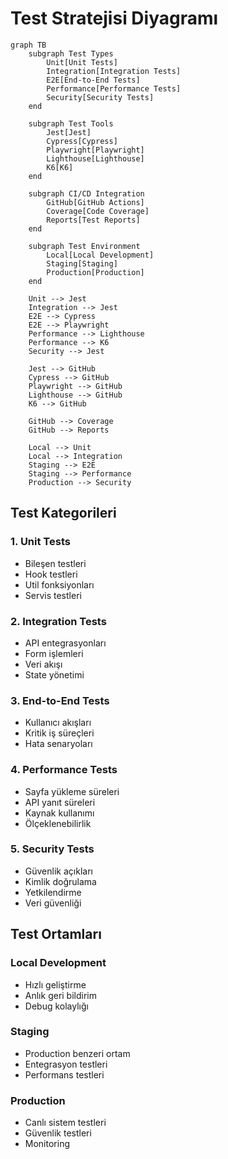 # Test Stratejisi Diyagramı

```mermaid
graph TB
    subgraph Test Types
        Unit[Unit Tests]
        Integration[Integration Tests]
        E2E[End-to-End Tests]
        Performance[Performance Tests]
        Security[Security Tests]
    end

    subgraph Test Tools
        Jest[Jest]
        Cypress[Cypress]
        Playwright[Playwright]
        Lighthouse[Lighthouse]
        K6[K6]
    end

    subgraph CI/CD Integration
        GitHub[GitHub Actions]
        Coverage[Code Coverage]
        Reports[Test Reports]
    end

    subgraph Test Environment
        Local[Local Development]
        Staging[Staging]
        Production[Production]
    end

    Unit --> Jest
    Integration --> Jest
    E2E --> Cypress
    E2E --> Playwright
    Performance --> Lighthouse
    Performance --> K6
    Security --> Jest

    Jest --> GitHub
    Cypress --> GitHub
    Playwright --> GitHub
    Lighthouse --> GitHub
    K6 --> GitHub

    GitHub --> Coverage
    GitHub --> Reports

    Local --> Unit
    Local --> Integration
    Staging --> E2E
    Staging --> Performance
    Production --> Security
```

## Test Kategorileri

### 1. Unit Tests
- Bileşen testleri
- Hook testleri
- Util fonksiyonları
- Servis testleri

### 2. Integration Tests
- API entegrasyonları
- Form işlemleri
- Veri akışı
- State yönetimi

### 3. End-to-End Tests
- Kullanıcı akışları
- Kritik iş süreçleri
- Hata senaryoları

### 4. Performance Tests
- Sayfa yükleme süreleri
- API yanıt süreleri
- Kaynak kullanımı
- Ölçeklenebilirlik

### 5. Security Tests
- Güvenlik açıkları
- Kimlik doğrulama
- Yetkilendirme
- Veri güvenliği

## Test Ortamları

### Local Development
- Hızlı geliştirme
- Anlık geri bildirim
- Debug kolaylığı

### Staging
- Production benzeri ortam
- Entegrasyon testleri
- Performans testleri

### Production
- Canlı sistem testleri
- Güvenlik testleri
- Monitoring 